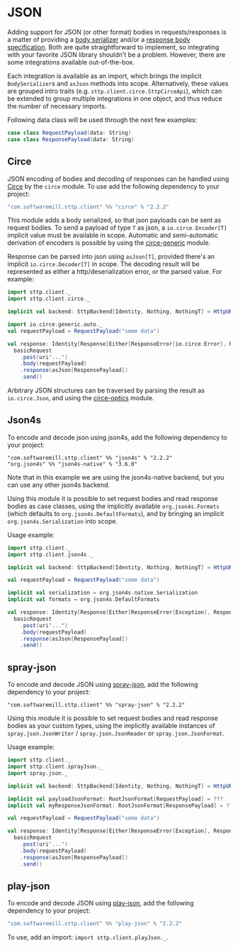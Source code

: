 # JSON

Adding support for JSON (or other format) bodies in requests/responses is a matter of providing a [body serializer](requests/body.md) and/or a [response body specification](responses/body.md). Both are quite straightforward to implement, so integrating with your favorite JSON library shouldn't be a problem. However, there are some integrations available out-of-the-box.

Each integration is available as an import, which brings the implicit `BodySerializer`s and `asJson` methods into scope. Alternatively, these values are grouped intro traits (e.g. `sttp.client.circe.SttpCirceApi`), which can be extended to group multiple integrations in one object, and thus reduce the number of necessary imports.

Following data class will be used through the next few examples:
```scala
case class RequestPayload(data: String)
case class ResponsePayload(data: String)
```

## Circe

JSON encoding of bodies and decoding of responses can be handled using [Circe](https://circe.github.io/circe/) by the `circe` module. To use add the following dependency to your project:

```scala
"com.softwaremill.sttp.client" %% "circe" % "2.2.2"
```

This module adds a body serialized, so that json payloads can be sent as request bodies. To send a payload of type `T` as json, a `io.circe.Encoder[T]` implicit value must be available in scope.
Automatic and semi-automatic derivation of encoders is possible by using the [circe-generic](https://circe.github.io/circe/codec.html) module. 
 
Response can be parsed into json using `asJson[T]`, provided there's an implicit `io.circe.Decoder[T]` in scope. The decoding result will be represented as either a http/deserialization error, or the parsed value. For example:

```scala
import sttp.client._
import sttp.client.circe._

implicit val backend: SttpBackend[Identity, Nothing, NothingT] = HttpURLConnectionBackend()

import io.circe.generic.auto._
val requestPayload = RequestPayload("some data")

val response: Identity[Response[Either[ResponseError[io.circe.Error], ResponsePayload]]] =
  basicRequest
    .post(uri"...")
    .body(requestPayload)
    .response(asJson[ResponsePayload])
    .send()
```

Arbitrary JSON structures can be traversed by parsing the result as `io.circe.Json`, and using the [circe-optics](https://circe.github.io/circe/optics.html) module.

## Json4s

To encode and decode json using json4s, add the following dependency to your project:

```
"com.softwaremill.sttp.client" %% "json4s" % "2.2.2"
"org.json4s" %% "json4s-native" % "3.6.0"
```

Note that in this example we are using the json4s-native backend, but you can use any other json4s backend.

Using this module it is possible to set request bodies and read response bodies as case classes, using the implicitly available `org.json4s.Formats` (which defaults to `org.json4s.DefaultFormats`), and by bringing an implicit `org.json4s.Serialization` into scope.

Usage example:

```scala
import sttp.client._
import sttp.client.json4s._

implicit val backend: SttpBackend[Identity, Nothing, NothingT] = HttpURLConnectionBackend()

val requestPayload = RequestPayload("some data")

implicit val serialization = org.json4s.native.Serialization
implicit val formats = org.json4s.DefaultFormats

val response: Identity[Response[Either[ResponseError[Exception], ResponsePayload]]] =
  basicRequest
    .post(uri"...")
    .body(requestPayload)
    .response(asJson[ResponsePayload])
    .send()
```

## spray-json

To encode and decode JSON using [spray-json](https://github.com/spray/spray-json), add the following dependency to your project:

```
"com.softwaremill.sttp.client" %% "spray-json" % "2.2.2"
```

Using this module it is possible to set request bodies and read response bodies as your custom types, using the implicitly available instances of `spray.json.JsonWriter` / `spray.json.JsonReader` or `spray.json.JsonFormat`.

Usage example:

```scala
import sttp.client._
import sttp.client.sprayJson._
import spray.json._

implicit val backend: SttpBackend[Identity, Nothing, NothingT] = HttpURLConnectionBackend()

implicit val payloadJsonFormat: RootJsonFormat[RequestPayload] = ???
implicit val myResponseJsonFormat: RootJsonFormat[ResponsePayload] = ???

val requestPayload = RequestPayload("some data")

val response: Identity[Response[Either[ResponseError[Exception], ResponsePayload]]] =
  basicRequest
    .post(uri"...")
    .body(requestPayload)
    .response(asJson[ResponsePayload])
    .send()
```

## play-json

To encode and decode JSON using [play-json](https://www.playframework.com), add the following dependency to your project:

```scala
"com.softwaremill.sttp.client" %% "play-json" % "2.2.2"
```

To use, add an import: `import sttp.client.playJson._`.
